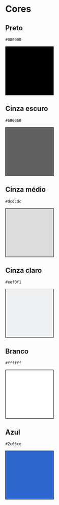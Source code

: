 # Cores

<style>
.swatch {
  max-width: 150px;
  min-width: 150px;
  width: 150px;
  max-height: 150px;
  min-height: 150px;
  height: 150px;
  border: 1px solid black;
}
</style>

## Preto

`#000000`

<div class="swatch" style="background-color: #000000">&nbsp;</div>

## Cinza escuro

`#606060`

<div class="swatch" style="background-color: #606060">&nbsp;</div>

## Cinza médio

`#dcdcdc`

<div class="swatch" style="background-color: #dcdcdc">&nbsp;</div>

## Cinza claro

`#eef0f1`

<div class="swatch" style="background-color: #eef0f1">&nbsp;</div>

## Branco

`#ffffff`

<div class="swatch" style="background-color: #ffffff">&nbsp;</div>

## Azul

`#2c66ce`

<div class="swatch" style="background-color: #2c66ce">&nbsp;</div>
